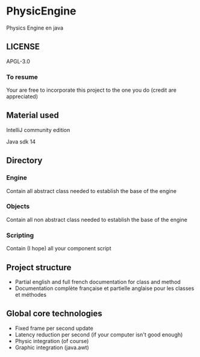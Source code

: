 # PhysicEngine
Physics Engine en java

## LICENSE
APGL-3.0
### To resume
Your are free to incorporate this project to the one you do (credit are appreciated)

## Material used
IntelliJ community edition

Java sdk 14

## Directory
### Engine
Contain all abstract class needed to establish the base of the engine
### Objects
Contain all non abstract class needed to establish the base of the engine
### Scripting
Contain (I hope) all your component script

## Project structure
* Partial english and full french documentation for class and method
* Documentation complète française et partielle anglaise pour les classes et méthodes

## Global core technologies
* Fixed frame per second update
* Latency reduction per second (if your computer isn't good enough)
* Physic integration (of course)
* Graphic integration (java.awt)